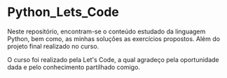 # Python_Lets_Code

Neste repositório, encontram-se o conteúdo estudado da linguagem Python, bem como, as minhas soluções as exercícios propostos. Além do projeto final realizado no curso. 

O curso foi realizado pela Let's Code, a qual agradeço pela oportunidade dada e pelo conhecimento partilhado comigo. 
